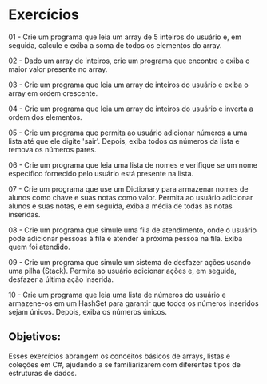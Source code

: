 # Exercícios

01 - Crie um programa que leia um array de 5 inteiros do usuário e, em seguida, calcule e exiba a soma de todos os elementos do array.

02 - Dado um array de inteiros, crie um programa que encontre e exiba o maior valor presente no array.

03 - Crie um programa que leia um array de inteiros do usuário e exiba o array em ordem crescente.

04 - Crie um programa que leia um array de inteiros do usuário e inverta a ordem dos elementos.

05 - Crie um programa que permita ao usuário adicionar números a uma lista até que ele digite 'sair'. Depois, exiba todos os números da lista e remova os números pares.

06 - Crie um programa que leia uma lista de nomes e verifique se um nome específico fornecido pelo usuário está presente na lista.

07 - Crie um programa que use um Dictionary para armazenar nomes de alunos como chave e suas notas como valor. Permita ao usuário adicionar alunos e suas notas, e em seguida, exiba a média de todas as notas inseridas.

08 - Crie um programa que simule uma fila de atendimento, onde o usuário pode adicionar pessoas à fila e atender a próxima pessoa na fila. Exiba quem foi atendido.

09 - Crie um programa que simule um sistema de desfazer ações usando uma pilha (Stack). Permita ao usuário adicionar ações e, em seguida, desfazer a última ação inserida.

10 - Crie um programa que leia uma lista de números do usuário e armazene-os em um HashSet para garantir que todos os números inseridos sejam únicos. Depois, exiba os números únicos.

## Objetivos:

Esses exercícios abrangem os conceitos básicos de arrays, listas e coleções em C#, ajudando a se familiarizarem com diferentes tipos de estruturas de dados.